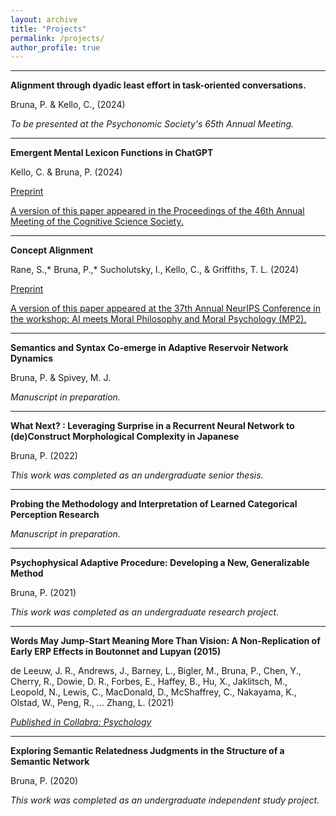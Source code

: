 ```yaml
---
layout: archive
title: "Projects"
permalink: /projects/
author_profile: true
---
```


---

**Alignment through dyadic least effort in task-oriented conversations.**

Bruna, P. & Kello, C., (2024)

*To be presented at the Psychonomic Society's 65th Annual Meeting.*

---

**Emergent Mental Lexicon Functions in ChatGPT**

Kello, C. & Bruna, P. (2024)

[Preprint](https://osf.io/preprints/psyarxiv/gka2j)

[A version of this paper appeared in the Proceedings of the 46th Annual Meeting of the Cognitive Science Society.](https://escholarship.org/uc/item/5m9098b5)

---

**Concept Alignment**

Rane, S.,* Bruna, P.,* Sucholutsky, I., Kello, C., & Griffiths, T. L. (2024)

[Preprint](http://arxiv.org/abs/2401.08672)

[A version of this paper appeared at the 37th Annual NeurIPS Conference in the workshop: AI meets Moral Philosophy and Moral Psychology (MP2).](https://aipsychphil.github.io)

---

**Semantics and Syntax Co-emerge in Adaptive Reservoir Network Dynamics** 

Bruna, P. & Spivey, M. J.

*Manuscript in preparation.*

---

**What Next? : Leveraging Surprise in a Recurrent Neural Network to (de)Construct Morphological Complexity in Japanese** 

Bruna, P. (2022)

*This work was completed as an undergraduate senior thesis.*

---

**Probing the Methodology and Interpretation of Learned Categorical Perception Research**

*Manuscript in preparation.*

---

**Psychophysical Adaptive Procedure: Developing a New, Generalizable Method**

Bruna, P. (2021)

*This work was completed as an undergraduate research project.*

---

**Words May Jump-Start Meaning More Than Vision: A Non-Replication of Early ERP Effects in Boutonnet and Lupyan (2015)**

de Leeuw, J. R., Andrews, J., Barney, L., Bigler, M., Bruna, P., Chen, Y., Cherry, R., Dowie, D. R., Forbes, 
E., Haffey, B., Hu, X., Jaklitsch, M., Leopold, N., Lewis, C., MacDonald, D., McShaffrey, C., Nakayama, K., Olstad, W., Peng, R., … Zhang, L. (2021)

[*Published in Collabra: Psychology*](https://pjbruna.github.io/files/words_may_jump_start_meaning_more_than_vision.pdf)

---

**Exploring Semantic Relatedness Judgments in the Structure of a Semantic Network**

Bruna, P. (2020)

*This work was completed as an undergraduate independent study project.*

